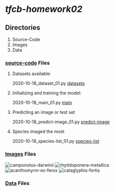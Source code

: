 # *tfcb-homework02*
## Directories
1. Source-Code
2. Images
3. Data
### [source-code](../main/source-code) Files
1. Datasets available:

   2020-10-18_dataset_01.py [datasets](../main/source-code/2020-10-18_dataset_01.py)
2. Initializing and training the model:

   2020-10-18_main_01.py [main](../main/source-code/2020-10-18_main_01.py)
3. Predicting an image or test set

   2020-10-18_predict-image_01.py [predict-image](../main/source-code/2020-10-18_predict-image_01.py)
4. Species imaged the most

   2020-10-18_species-list_01.py [species-list](../main/source-code/2020-10-18_species-list_01.py)
### [Images](../main/Images) Files
![camponotus-darwinii](../main/Images/2020-10-18_camponotus-darwinii_casent-0191696_01.jpg "Camponotus darwinii")
![rhytidoponera-metallica](..main/Images/2020-10-18_rhytidoponera-metallica_casent-0172345_01.jpg "Rhytidoponera metallica")
![acanthomyrm-ex-ferox](../main/Images/2020-10-18_acanthomyrm-ex-ferox_casent-0901788-p-1-high_01.jpg "Acanthomyrm ex ferox")
![cataglyphis-fortis](../main/Images/2020-10-18_cataglyphis-fortis_casent-0906296-p-1-high_01.jpg "Cataglyphis fortis")
### [Data](../main/Data) Files

